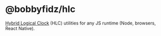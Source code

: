 # @bobbyfidz/hlc

[Hybrid Logical Clock](https://jaredforsyth.com/posts/hybrid-logical-clocks/) (HLC) utilities for any JS runtime (Node, browsers, React Native).
